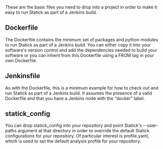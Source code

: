These are the basic files you need to drop into a project in order to make it
easy to run Statick as part of a Jenkins build.

## Dockerfile
The Dockerfile contains the minimum set of packages and python modules to run
Statick as part of a Jenkins build. You can either copy it into your software's
version control and add the dependencies needed to build your software or you
can inherit from this Dockerfile using a FROM tag in your own Dockerfile.

## Jenkinsfile
As with the Dockerfile, this is a minimum example for how to check out and run
Statick as part of a Jenkins build. It assumes the presence of a valid
Dockerfile and that you have a Jenkins node with the "docker" label. 

## statick_config
You can drop statick_config into your repository and point Statick's
--user-paths argument at that directory in order to override the default
Statick configurations for your repository. Of particular interest is
profile.yaml, which is used to set the default analysis profile for your
repository.
